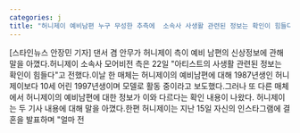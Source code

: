 ```yaml
---
categories: j
title: "허니제이 예비남편 누구 무성한 추측에  소속사 사생활 관련된 정보는 확인이 힘들다"
---
```

[스타인뉴스 안장민 기자] 댄서 겸 안무가 허니제이 측이 예비 남편의 신상정보에 관해 말을 아꼈다.허니제이 소속사 모어비전 측은 22일 "아티스트의 사생활 관련된 정보는 확인이 힘들다"고 전했다.이날 한 매체는 허니제이의 예비남편에 대해 1987년생인 허니제이보다 10세 어린 1997년생이며 모델로 활동 중이라고 보도했다.그러나 또 다른 매체에서 허니제이의 예비남편에 대한 정보가 이와 다르다는 확인 내용이 나왔다. 허니제이는 두 기사 내용에 대해 말을 아꼈다.한편 허니제이는 지난 15일 자신의 인스타그램에 결혼을 발표하며 "얼마 전